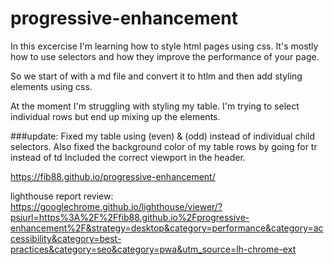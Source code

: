 # progressive-enhancement

In this excercise I'm learning how to style html pages using css.
It's mostly how to use selectors and how they improve the performance of your page.

So we start of with a md file and convert it to htlm and then add styling elements using css.

At the moment I'm struggling with styling my table.
I'm trying to select individual rows but end up mixing up the elements.

###update:
Fixed my table using (even) & (odd) instead of individual child selectors.
Also fixed the background color of my table rows by going for tr instead of td 
Included the correct viewport in the header.


https://fib88.github.io/progressive-enhancement/

lighthouse report review:
https://googlechrome.github.io/lighthouse/viewer/?psiurl=https%3A%2F%2Ffib88.github.io%2Fprogressive-enhancement%2F&strategy=desktop&category=performance&category=accessibility&category=best-practices&category=seo&category=pwa&utm_source=lh-chrome-ext
